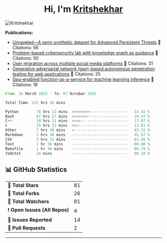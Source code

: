 
<h1 align="center">Hi, I'm <a href="https://Kritshekhar.github.io/Me.io/" target="blank">
Kritshekhar</a></h1>

<!--
**Kritshekhar/Kritshekhar** is a ✨ _special_ ✨ repository because its `README.md` (this file) appears on your GitHub profile.

Here are some ideas to get you started:

- 🔭 I’m currently working on ...
- 🌱 I’m currently learning ...
- 👯 I’m looking to collaborate on ...
- 🤔 I’m looking for help with ...
- 💬 Ask me about ...
- 📫 How to reach me: ...
- 😄 Pronouns: ...
- ⚡ Fun fact: ...
-->
<p align="left"> <img src="https://komarev.com/ghpvc/?username=Kritshekhar&label=Profile%20views&color=0e75b6&style=flat" alt="Kritshekhar" /> </p>

<!-- PUBLICATION START -->
**Publications:**
- [Unraveled—A semi-synthetic dataset for Advanced Persistent Threats](#) 📄 Citations: 56
- [Problem-based cybersecurity lab with knowledge graph as guidance](#) 📄 Citations: 50
- [User migration across multiple social media platforms](#) 📄 Citations: 31
- [Generative adversarial network (gan)-based autonomous penetration testing for web applications](#) 📄 Citations: 25
- [Gpu-enabled function-as-a-service for machine learning inference](#) 📄 Citations: 18

<!-- PUBLICATION END -->



<!--START_SECTION:waka-->

```rust
From: 26 March 2025 - To: 07 October 2025

Total Time: 222 hrs 56 mins

Python        78 hrs 12 mins  >>>>>>>>-----------------   33.92 %
Bash          67 hrs 57 mins  >>>>>>>------------------   29.47 %
C++           39 hrs 21 mins  >>>>---------------------   17.07 %
C             25 hrs 23 mins  >>>----------------------   11.01 %
Other         7 hrs 39 mins   >------------------------   03.32 %
Markdown      3 hrs 36 mins   -------------------------   01.57 %
CSV           3 hrs 21 mins   -------------------------   01.46 %
Text          1 hr 50 mins    -------------------------   00.80 %
Makefile      1 hr 48 mins    -------------------------   00.78 %
Todotxt       24 mins         -------------------------   00.18 %
```

<!--END_SECTION:waka-->



<!-- GITHUB STATS START -->
<h2>📊 GitHub Statistics</h2>
<table>
  <tr><td>🌟 <strong>Total Stars</strong></td><td>81</td></tr>
  <tr><td>🍴 <strong>Total Forks</strong></td><td>26</td></tr>
  <tr><td>👀 <strong>Total Watchers</strong></td><td>81</td></tr>
  <tr><td>❗ <strong>Open Issues (All Repos)</strong></td><td>4</td></tr>
  <tr><td>📝 <strong>Issues Reported</strong></td><td>14</td></tr>
  <tr><td>🔄 <strong>Pull Requests</strong></td><td>2</td></tr>
</table>

<hr/>
<!-- GITHUB STATS END -->

<!--<p><img align="left" src="https://github-readme-stats.vercel.app/api/top-langs?username=Kritshekhar&show_icons=true&locale=en&layout=compact" alt="Kritshekhar" /></p> -->
